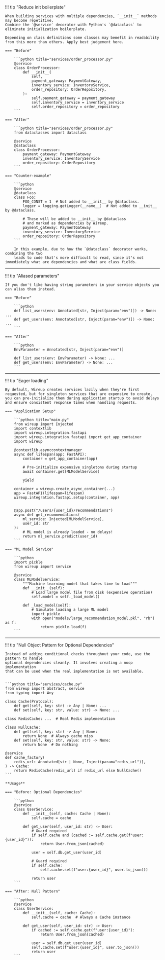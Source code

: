 !!! tip "Reduce init boilerplate"

    When building services with multiple dependencies, `__init__` methods may become repetitive.
    Combine the `@service` decorator with Python's `@dataclass` to eliminate initialization boilerplate.

    Depending on class definitions some classes may benefit in readability from this more than others. Apply best judgement here.

    === "Before"

        ```python title="services/order_processor.py"
        @service
        class OrderProcessor:
            def __init__(
                self,
                payment_gateway: PaymentGateway,
                inventory_service: InventoryService,
                order_repository: OrderRepository,
            ):
                self.payment_gateway = payment_gateway
                self.inventory_service = inventory_service
                self.order_repository = order_repository
        ```

    === "After"

        ```python title="services/order_processor.py"
        from dataclasses import dataclass

        @service
        @dataclass
        class OrderProcessor:
            payment_gateway: PaymentGateway
            inventory_service: InventoryService
            order_repository: OrderRepository
        ```

    === "Counter-example"

        ```python
        @service
        @dataclass
        class Foo:
            FOO_CONST = 1  # Not added to __init__ by @dataclass.
            logger = logging.getLogger(__name__)  # Not added to __init__ by @dataclass.

            # These will be added to __init__ by @dataclass
            # and marked as dependencies by Wireup.
            payment_gateway: PaymentGateway
            inventory_service: InventoryService
            order_repository: OrderRepository
        ```

        In this example, due to how the `@dataclass` decorator works, combining the two
        leads to code that's more difficult to read, since it's not immediately what are dependencies and what are class fields.

---

!!! tip "Aliased parameters"

    If you don't like having string parameters in your service objects you can alias them instead.

    === "Before"

        ```python
        def list_users(env: Annotated[str, Inject(param="env")]) -> None: ...
        def get_users(env: Annotated[str, Inject(param="env")]) -> None: ...
        ```

    === "After"

        ```python
        EnvParameter = Annotated[str, Inject(param="env")]

        def list_users(env: EnvParameter) -> None: ...
        def get_users(env: EnvParameter) -> None: ...
        ```

---

!!! tip "Eager loading"

    By default, Wireup creates services lazily when they're first requested, but for singleton services that are expensive to create, you can pre-initialize them during application startup to avoid delays and ensure consistent response times when handling requests.

    === "Application Setup"

        ```python title="main.py"
        from wireup import Injected
        import contextlib
        import wireup.integration.fastapi
        import wireup.integration.fastapi import get_app_container
        import wireup

        @contextlib.asynccontextmanager
        async def lifespan(app: FastAPI):
            container = get_app_container(app)
            
            # Pre-initialize expensive singletons during startup
            await container.get(MLModelService)
            
            yield

        container = wireup.create_async_container(...)
        app = FastAPI(lifespan=lifespan)
        wireup.integration.fastapi.setup(container, app)


        @app.post("/users/{user_id}/recommendations")
        async def get_recommendations(
            ml_service: Injected[MLModelService], 
            user_id: str
        ):
            # ML model is already loaded - no delays!
            return ml_service.predict(user_id)
        ```
    
    === "ML Model Service"

        ```python
        import pickle
        from wireup import service

        @service
        class MLModelService:
            """Machine learning model that takes time to load"""
            def __init__(self):
                # Load large model file from disk (expensive operation)
                self.model = self._load_model()
                
            def _load_model(self):
                # Simulate loading a large ML model
                import pickle
                with open("models/large_recommendation_model.pkl", "rb") as f:
                    return pickle.load(f)
        ```

---

!!! tip "Null Object Pattern for Optional Dependencies"

    Instead of adding conditional checks throughout your code, use the pattern to handle
    optional dependencies cleanly. It involves creating a noop implementation
    that can be used when the real implementation is not available.


    ```python title="services/cache.py"
    from wireup import abstract, service
    from typing import Any
    
    class Cache(Protocol):
        def get(self, key: str) -> Any | None: ...
        def set(self, key: str, value: str) -> None: ...

    class RedisCache: ...  # Real Redis implementation

    class NullCache:
        def get(self, key: str) -> Any | None:
            return None  # Always cache miss
        def set(self, key: str, value: str) -> None:
            return None  # Do nothing

    @service
    def cache_factory(
        redis_url: Annotated[str | None, Inject(param="redis_url")],
    ) -> Cache:
        return RedisCache(redis_url) if redis_url else NullCache()
    ```

    **Usage**

    === "Before: Optional Dependencies"

        ```python
        @service
        class UserService:
            def __init__(self, cache: Cache | None):
                self.cache = cache
                
            def get_user(self, user_id: str) -> User:
                # Guard required
                if self.cache and (cached := self.cache.get(f"user:{user_id}")):
                    return User.from_json(cached)
                
                user = self.db.get_user(user_id)
                
                # Guard required
                if self.cache:
                    self.cache.set(f"user:{user_id}", user.to_json())
                
                return user
        ```

    === "After: Null Pattern"

        ```python
        @service
        class UserService:
            def __init__(self, cache: Cache):
                self.cache = cache  # Always a Cache instance
                
            def get_user(self, user_id: str) -> User:
                if cached := self.cache.get(f"user:{user_id}"):
                    return User.from_json(cached)
                
                user = self.db.get_user(user_id) 
                self.cache.set(f"user:{user_id}", user.to_json())
                return user
        ```
